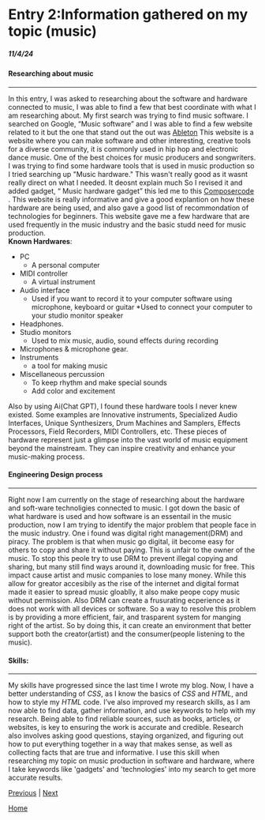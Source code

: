 # Entry 2:Information gathered on my topic (music)
##### 11/4/24

#### Researching about music 
---
In this entry, I was asked to researching about the software and hardware connected to music, I was able to find a few that best coordinate with what I am researching about. My first search was trying to find music software. I searched on Google, “Music software” and I was able to find a few website related to it but the one that stand out the out was [Ableton](https://www.ableton.com/en/) This website is a website where you can make software and other interesting, creative tools for a diverse community, it is commonly used in hip hop and electronic dance music. One of the best choices for music producers and songwriters. I was trying to find some hardware tools that is used in music production so I tried searching up "Music hardware." This wasn't really good as it wasnt really direct on what I needed. It deosnt explain much So I revised it and added gadget, “ Music hardware gadget” this led me to this [Composercode](https://composercode.com/equipment-for-making-music-my-favorite-production-gear-2022/  ) . This website is really informative and give a good explantion on how these hardware are being used, and also gave a good list of recommondation of technologies for beginners. This website gave me a few hardware that are used frequently in the music industry and the basic studd need for music production.  
**Known Hardwares**:
* PC
  * A personal computer 
* MIDI controller
  * A virtual instrument
* Audio interface
  * Used if you want to record it to your computer software using microphone, keyboard or guitar
  *Used to connect your computer to your studio monitor speaker
* Headphones.
* Studio monitors
  * Used to mix music, audio, sound effects during recording
* Microphones & microphone gear.
* Instruments
  * a tool for making music
* Miscellaneous percussion
  * To keep rhythm and make special sounds
  * Add color and excitement  
  
Also by using Ai(Chat GPT), I found these hardware tools I never knew existed. Some examples are Innovative instruments, Specialized Audio Interfaces, Unique Synthesizers, Drum Machines and Samplers, Effects Processors, Field Recorders, MIDI Controllers, etc. These pieces of hardware represent just a glimpse into the vast world of music equipment beyond the mainstream. They can inspire creativity and enhance your music-making process.

#### Engineering Design process 
---
Right now I am currently on the stage of researching about the hardware and soft-ware technoligies connected to music. I got down the basic of what hardware is used and how software is an essentail in the music production, now I  am trying to identify the major problem that people face in the music industry. One i found was digital right management(DRM) and piracy. The problem is that when music go digital, iit become easy for others to copy and share it without paying. This is unfair to the owner of the music. To stop this peole try to use DRM to prevent illegal copying and sharing, but many still find ways around it, downloading music for free. This impact cause artist and music companies to lose many money. While this allow for greator accesibily as the rise of the internet and digital format made it easier to spread music gloablly, it also make peope copy music without permission. Also DRM can create a frusurating ecperience as it does not work with all devices or software. So a way to resolve this problem is by providing a more efficient, fair, and trasparent system for manging right of the artist. So by doing this, it can create an environment that better support both the creator(artist) and the consumer(people listening to the music).

#### Skills: 
---
My skills have progressed since the last time I wrote my blog. Now, I have a better understanding of _CSS_, as I know the basics of _CSS_ and _HTML_, and how to style my _HTML_ code. I’ve also improved my research skills, as I am now able to find data, gather information, and use keywords to help with my research. Being able to find reliable sources, such as books, articles, or websites, is key to ensuring the work is accurate and credible. Research also involves asking good questions, staying organized, and figuring out how to put everything together in a way that makes sense, as well as collecting facts that are true and informative. I use this skill when researching my topic on music production in software and hardware, where I take keywords like 'gadgets' and 'technologies' into my search to get more accurate results.  









[Previous](entry01.md) | [Next](entry03.md)

[Home](../README.md)
